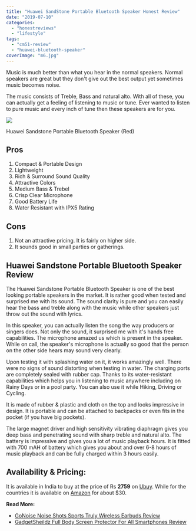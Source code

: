 ```yaml
---
title: "Huawei SandStone Portable Bluetooth Speaker Honest Review"
date: "2019-07-10"
categories: 
  - "honestreviews"
  - "lifestyle"
tags: 
  - "cm51-review"
  - "huawei-bluetooth-speaker"
coverImage: "m6.jpg"
---
```


Music is much better than what you hear in the normal speakers. Normal speakers are great but they don't give out the best output yet sometimes music becomes noise.

The music consists of Treble, Bass and natural alto. With all of these, you can actually get a feeling of listening to music or tune. Ever wanted to listen to pure music and every inch of tune then these speakers are for you.

![](/posts/2019/07/images/m6.jpg)

Huawei Sandstone Portable Bluetooth Speaker (Red)

## Pros

1. Compact & Portable Design
2. Lightweight
3. Rich & Surround Sound Quality
4. Attractive Colors
5. Medium Bass & Trebel
6. Crisp Clear Microphone
7. Good Battery Life
8. Water Resistant with IPX5 Rating

## Cons

1. Not an attractive pricing. It is fairly on higher side.
2. It sounds good in small parties or gatherings.

## Huawei Sandstone Portable Bluetooth Speaker Review

The Huawei Sandstone Portable Bluetooth Speaker is one of the best looking portable speakers in the market. It is rather good when tested and surprised me with its sound. The sound clarity is pure and you can easily hear the bass and treble along with the music while other speakers just throw out the sound with lyrics.

In this speaker, you can actually listen the song the way producers or singers does. Not only the sound, it surprised me with it's hands free capabilities. The microphone amazed us which is present in the speaker. While on call, the speaker's microphone is actually so good that the person on the other side hears may sound very clearly.

Upon testing it with splashing water on it, it works amazingly well. There were no signs of sound distorting when testing in water. The charging ports are completely sealed with rubber cap. Thanks to its water-resistant capabilities which helps you in listening to music anywhere including on Rainy Days or in a pool party. You can also use it while Hiking, Driving or Cycling.

It is made of rubber & plastic and cloth on the top and looks impressive in design. It is portable and can be attached to backpacks or even fits in the pocket (if you have big pockets).

The large magnet driver and high sensitivity vibrating diaphragm gives you deep bass and penetrating sound with sharp treble and natural alto. The battery is impressive and gives you a lot of music playback hours. It is fitted with 700 mAH of battery which gives you about and over 6-8 hours of music playback and can be fully charged within 3 hours easily.

## Availability & Pricing:

It is available in India to buy at the price of Rs **2759** on [Ubuy](https://www.ubuy.co.in/catalog/product/view/id/10694771/s/huawei-sound-stone-portable-bluetooth-speaker-cm51-ipx5-water-resis?gclid=CjwKCAjwmZbpBRAGEiwADrmVXq5C2raCn7Nlph4c0Xem_904dqQz7H2oE4ItAwjpff7dy62BsTcNeBoCLNIQAvD_BwE). While for the countries it is available on [Amazon](https://www.amazon.com/Huawei-Portable-Bluetooth-Speaker-Resistance/dp/B079NL1FLD) for about $30.

**Read More:**

- [GoNoise Noise Shots Sports Truly Wireless Earbuds Review](https://sastaeinstein.com/2019/03/gonoise-noise-shots-sport-honest-review.html)
- [GadgetSheildz Full Body Screen Protector For All Smartphones Review](https://sastaeinstein.com/2018/12/gadgetshieldz-screen-protectors-review.html)
